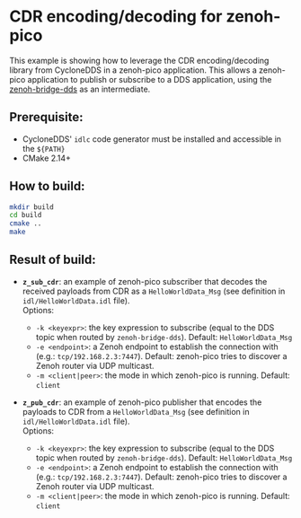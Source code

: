 # CDR encoding/decoding for zenoh-pico

This example is showing how to leverage the CDR encoding/decoding library from CycloneDDS in a zenoh-pico application.
This allows a zenoh-pico application to publish or subscribe to a DDS application, using the [zenoh-bridge-dds](https://github.com/eclipse-zenoh/zenoh-plugin-dds) as an intermediate.

## Prerequisite:

 - CycloneDDS' `idlc` code generator must be installed and accessible in the `${PATH}`
 - CMake 2.14+

## How to build:

```bash
mkdir build
cd build
cmake ..
make
```

## Result of build:

 - **`z_sub_cdr`**: an example of zenoh-pico subscriber that decodes the received payloads from CDR as a `HelloWorldData_Msg` (see definition in `idl/HelloWorldData.idl` file).  
   Options:

     - `-k <keyexpr>`: the key expression to subscribe (equal to the DDS topic when routed by `zenoh-bridge-dds`). Default: `HelloWorldData_Msg`
     - `-e <endpoint>`: a Zenoh endpoint to establish the connection with (e.g.: `tcp/192.168.2.3:7447`). Default: zenoh-pico tries to discover a Zenoh router via UDP multicast.
     - `-m <client|peer>`: the mode in which zenoh-pico is running. Default: `client`

 - **`z_pub_cdr`**: an example of zenoh-pico publisher that encodes the payloads to CDR from a `HelloWorldData_Msg` (see definition in `idl/HelloWorldData.idl` file).  
   Options:

     - `-k <keyexpr>`: the key expression to subscribe (equal to the DDS topic when routed by `zenoh-bridge-dds`). Default: `HelloWorldData_Msg`
     - `-e <endpoint>`: a Zenoh endpoint to establish the connection with (e.g.: `tcp/192.168.2.3:7447`). Default: zenoh-pico tries to discover a Zenoh router via UDP multicast.
     - `-m <client|peer>`: the mode in which zenoh-pico is running. Default: `client`





